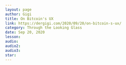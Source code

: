 ```yaml
---
layout: page
author: Gigi
title: On Bitcoin's UX
link: https://dergigi.com/2020/09/20/on-bitcoin-s-ux/
category: Through the Looking Glass
date: Sep 20, 2020
lesson: 
audio: 
audio2: 
audio3: 
star: 
---
```

